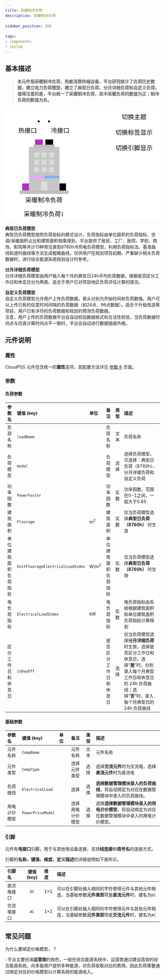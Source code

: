 ```yaml
---
title: 采暖制冷负荷
description: 采暖制冷负荷

sidebar_position: 200

tags: 
- components
- ieslab
---
```


## 基本描述

> **本元件指采暖制冷负荷，热能消费终端设备，平台研究统计了负荷历史数据，建立电力负荷模型，建立了典型日负荷、分月详细负荷和自定义负荷。值得注意的是，平台统一了采暖制冷负荷，其中采暖负荷的数值为正；制冷负荷的数值为负。**

![采暖制冷负荷 =x300](./ThermalLoad.svg )


**典型日负荷模型**  
典型日负荷模型按照负荷指标的模式设计，负荷指标由单位面积的负荷指标、空调/采暖面积占比和建筑面积相乘得到，平台提供了居民、工厂、医院、学校、商场、影院等共计13种常见类型8760h冷热电负荷模型，利用负荷指标法、基准曲线和逐时曲线等方法生成粗略曲线，仅供用户在规划项目初期，严重缺少相关负荷数据时，进行综合能源系统规划设计时参考。

**分月详细负荷模型**  
分月详细负荷模型由用户输入每个月的典型日24h平均负荷数据，根据是否区分工作日和休息日分为两类，适合于用户已对项目地区负荷评估计算的情况。

**自定义负荷模型**  
自定义负荷模型允许用户上传负荷数据，表头分别为开始时间和负荷数值。用户可以上传已有的任意时间间隔的负荷数据（如24点、96点数据）。适合于升级改造等项目，用户已有详尽的负荷数据和规划的预测负荷数据。  
注意，用户上传的负荷数据平台会自动校验数据格式和合法性校验，当负荷数据时间点与仿真计算时间点不一致时，平台会自动进行数据插值外推。

## 元件说明

### 属性

CloudPSS 元件包含统一的**属性**选项，其配置方法详见 [参数卡](docs/documents/software/10-xstudio/20-simstudio/40-workbench/20-function-zone/30-design-tab/30-param-panel/index.md) 页面。

### 参数

#### 负荷参数

| 参数名 | 键值 (key) | 单位 | 备注 | 类型 | 描述 |
| :--- | :--- | :--- | :--: | :--- | :--- |
| 负荷名称 | `loadName` |  | 负荷名称 | 文本 | 负荷名称 |
| 负荷模型 | `model` |  | 负荷模型 | 选择 | 选择负荷模型，可选择：典型日负荷（8760h）、分月详细负荷和自定义负荷 |
| 功率因数 | `PowerFactor` |  | 功率因数 | 实数 | 功率因数，范围在0-1之间，一般大于0.85 |
| 建筑面积 | `Floorage` | $\mathrm{m^2}$ | 建筑面积 | 实数 | 仅当负荷模型选择**典型日负荷（8760h）** 时生效 |
| 单位建筑面积负荷指标 | `UnitFloorageElectricalLoadIndex` | $\mathrm{W / m^2}$ | 单位建筑面积负荷指标 | 实数 | 仅当负荷模型选择**典型日负荷（8760h）** 时生效 |
| 电负荷指标 | `ElectricalLoadIndex` | $\mathrm{kW}$ | 电负荷指标 | 实数 | 电负荷指标由系统根据建筑面积和单位建筑面积负荷指标计算得到 |
| 区分工作日和休息日 | `isDayOff` |  | 是否区分工作日和休息日 | 选择 | 仅当负荷模型选择**分月详细负荷** 时生效，选择是否区分工作日和休息日，选择“**是**”时，分别录入每个月典型工作日和休息日的 24h 负荷曲线；选择“**否**”时，录入每个月典型日的 24h 负荷曲线 |


#### 基础参数

| 参数名 | 键值 (key) | 单位 | 备注 | 类型 | 描述 |
| :--- | :--- | :--- | :--: | :--- | :--- |
| 元件名称 | `CompName` |  | 元件名称 | 文本 | 元件名称 |
| 元件类型 | `CompType` |  | 选择元件类型 | 选择 | 选择**交流元件**时为交流电，选择**直流元件**时为直流电|
| 负荷曲线 | `ElectricalLoad` |  | 选择 | 选择 | **选择数据管理模块录入的负荷曲线**，将自动绑定为对应在数据管理模块中录入的负荷曲线。 |
| 用电计价模型 | `PowerPriceModel` |  | 选择用电计价模型 | 选择 | 选择**选择数据管理模块录入的用电计价模型**，将自动绑定为对应在数据管理模块中录入的用电计价模型。 |



### 引脚

元件有**电接口**引脚，用于与其他电设备连接，支持**线连接**和**信号名**的连接方式。

引脚的**名称、键值、维度、定义描述**的详细说明如下表所示。

| 引脚名 | 键值 (key)  | 维度 | 描述 |
| :--- | :--: | :--- | :--- |
| 直流电接口 | `DC` | 1×1 | 可以在引脚处输入相同的字符使得元件与其他元件相连，当基础参数**元件类型**项是**直流元件**时，键名为`DC` |
| 交流电接口 | `AC` | 1×1 | 可以在引脚处输入相同的字符使得元件与其他元件相连，当基础参数**元件类型**项是**交流元件**时，键名为`AC` |

## 常见问题

为什么要绑定价格模型，？

:   平台主要扮演**运营商**的角色，一般在综合能源系统中，运营商通过建设高效的综合能源系统，向多能用户提供多种能源，对负荷收取对应的费用。因此负荷需要通过绑定对应的价格模型以计算系统的能源收入。